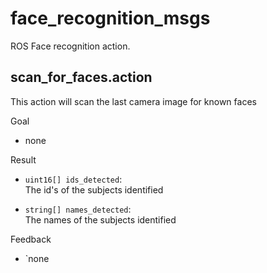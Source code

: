 # face_recognition_msgs

ROS Face recognition action.
 
## scan_for_faces.action

This action will scan the last camera image for known faces

Goal
* none

Result  
* `uint16[] ids_detected`:  
  The id's of the subjects identified
  
* `string[] names_detected`:  
  The names of the subjects identified
  
Feedback  
* `none
